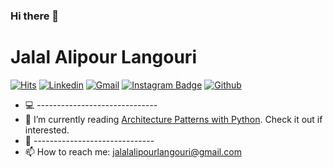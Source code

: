 ### Hi there 👋


<h1> Jalal Alipour Langouri </h1>

[![Hits](https://hits.seeyoufarm.com/api/count/incr/badge.svg?url=https%3A%2F%2Fgithub.com%2Fjalalalipour&count_bg=%2379C83D&title_bg=%23555555&icon=&icon_color=%23E7E7E7&title=hits&edge_flat=false)](https://hits.seeyoufarm.com)
[![Linkedin](https://img.shields.io/badge/-LinkedIn-blue?style=flat&logo=Linkedin&logoColor=white)](https://www.linkedin.com/in/jalal-alipour-langouri/)
[![Gmail](https://img.shields.io/badge/-Gmail-c14438?style=flat&logo=Gmail&logoColor=white)](jalalalipourlangouri@gmail.com)
[![Instagram Badge](https://img.shields.io/badge/-Instagram-purple?logo=instagram&logoColor=white&link=https://instagram.com/jalalalipourlangouri/)](https://www.instagram.com/jalalalipourlangouri)
[![Github](https://img.shields.io/github/followers/hejazizo?label=Follow&style=social)](https://github.com/jalalalipour)

- 💻 ------------------------------
- 🤔 I’m currently reading [Architecture Patterns with Python](https://learning.oreilly.com/library/view/architecture-patterns-with/9781492052197/preface01.html). Check it out if interested.
- 🌱 ------------------------------
- 📫 How to reach me: jalalalipourlangouri@gmail.com

<div>
  
  
  <!-- <img width="45%" align="left" src="https://github-readme-stats.vercel.app/api/top-langs?username=jalalalipour&show_icons=true&locale=en&layout=compact" alt="jalalalipour" />
  
  
  
  <!-- [![Top Langs](https://github-readme-stats.vercel.app/api/top-langs/?username=jalalalipour&layout=compact)](https://github.com/anuraghazra/github-readme-stats)
  
  
<img width="50%"  src="https://github-readme-streak-stats.herokuapp.com/?user=jalalalipour&" alt="jalalalipour" /></div>




<!----------------------------->
<!-- COMMENTED FOR LATER USE -->
<!----------------------------->

<!-- STATISTICS -->
<!-- [![Anurag's github stats](https://github-readme-stats.vercel.app/api?username=hejazizo&show_icons=true&count_private=true&include_all_commits=true&theme=dracula)](https://github.com/hejazizo)
 -->
<!-- MEDIUM & BUY ME A COFFEE -->
<!-- 
[![Stackoverflow](https://github.com/Rishit-dagli/Rishit-dagli/blob/master/badges/stackoverflow.svg)](https://stackoverflow.com/users/11878567/rishit-dagli)
 -->
<!--  [![Buy Me A Coffee](https://img.shields.io/badge/-Buy%20Me%20A%20Coffee-db4c4c?style=flat&logo=buy-me-a-coffee&logoColor=ffffff&link=https://ko-fi.com/dinhanhthi)](https://ko-fi.com/dinhanhthi) -->


